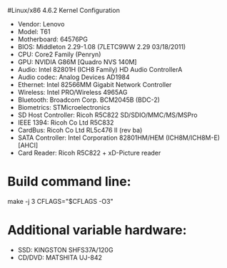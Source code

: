 #Linux/x86 4.6.2 Kernel Configuration

 * Vendor: Lenovo
 * Model: T61 
 * Motherboard: 64576PG
 * BIOS: Middleton 2.29-1.08 (7LETC9WW 2.29 03/18/2011)
 * CPU: Core2 Family (Penryn) 
 * GPU: NVIDIA G86M [Quadro NVS 140M] 
 * Audio: Intel 82801H (ICH8 Family) HD Audio ControllerA
 * Audio codec: Analog Devices AD1984 
 * Ethernet: Intel 82566MM Gigabit Network Controller
 * Wireless: Intel PRO/Wireless 4965AG 
 * Bluetooth: Broadcom Corp. BCM2045B (BDC-2) 
 * Biometrics: STMicroelectronics 
 * SD Host Controller: Ricoh R5C822 SD/SDIO/MMC/MS/MSPro
 * IEEE 1394: Ricoh Co Ltd R5C832
 * CardBus: Ricoh Co Ltd RL5c476 II (rev ba)
 * SATA Controller: Intel Corporation 82801HM/HEM (ICH8M/ICH8M-E) [AHCI] 
 * Card Reader: Ricoh R5C822 + xD-Picture reader 
 
# Build command line:
 
 make -j 3 CFLAGS="$CFLAGS -O3"

# Additional variable hardware:
 
 * SSD: KINGSTON SHFS37A/120G
 * CD/DVD: MATSHITA UJ-842
